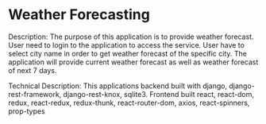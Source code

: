 # Weather Forecasting
Description: 
The purpose of this application is to provide weather forecast. User need to login to the application to access the service. 
User have to select city name in order to get weather forecast of the specific city. The application will provide current weather forecast as well as weather forecast of next 7 days.

Technical Description:
This applications backend built with django, django-rest-framework, django-rest-knox, sqlite3. 
Frontend built react, react-dom, redux, react-redux, redux-thunk, react-router-dom, axios, react-spinners, prop-types 
